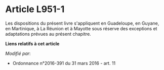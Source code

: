 # Article L951-1

Les dispositions du présent livre s'appliquent en Guadeloupe, en Guyane, en Martinique, à La Réunion et à Mayotte sous
réserve des exceptions et adaptations prévues au présent chapitre.

**Liens relatifs à cet article**

_Modifié par_:

  - Ordonnance n°2016-391 du 31 mars 2016 - art. 11
